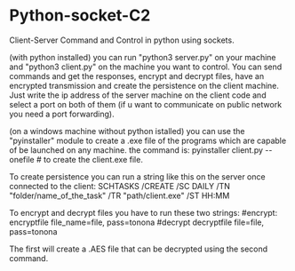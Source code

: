 # Python-socket-C2
Client-Server Command and Control in python using sockets.


(with python installed)
you can run "python3 server.py" on your machine and "python3 client.py" on the machine you want to control.
You can send commands and get the responses, encrypt and decrypt files, have an encrypted transmission and create the persistence on the client machine.
Just write the ip address of the server machine on the client code and select a port on both of them (if u want to communicate on public network you need a port forwarding).

(on a windows machine without python istalled)
you can use the "pyinstaller" module to create a .exe file of the programs which are capable of be launched on any machine.
the command is:
pyinstaller client.py --onefile        # to create the client.exe file.


To create persistence you can run a string like this on the server once connected to the client:
SCHTASKS /CREATE /SC DAILY /TN "folder/name_of_the_task" /TR "path/client.exe" /ST HH:MM


To encrypt and decrypt files you have to run these two strings:
#encrypt:
encryptfile file_name=file, pass=tonona
#decrypt
decryptfile file=file, pass=tonona

The first will create a .AES file that can be decrypted using the second command.
